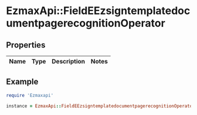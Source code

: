 # EzmaxApi::FieldEEzsigntemplatedocumentpagerecognitionOperator

## Properties

| Name | Type | Description | Notes |
| ---- | ---- | ----------- | ----- |

## Example

```ruby
require 'Ezmaxapi'

instance = EzmaxApi::FieldEEzsigntemplatedocumentpagerecognitionOperator.new()
```

